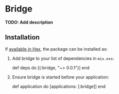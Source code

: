 # Bridge

**TODO: Add description**

## Installation

If [available in Hex](https://hex.pm/docs/publish), the package can be installed as:

  1. Add bridge to your list of dependencies in `mix.exs`:

        def deps do
          [{:bridge, "~> 0.0.1"}]
        end

  2. Ensure bridge is started before your application:

        def application do
          [applications: [:bridge]]
        end
